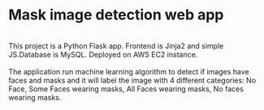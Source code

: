 # Mask image detection web app

<br> This project is a Python Flask app. Frontend is Jinja2 and simple JS.Database is MySQL. Deployed on AWS EC2 instance. </br>
<br> The application run machine learning algorithm to detect if images have faces and masks and it will label the image with 4 different categories: No Face, Some Faces wearing masks, All Faces wearing masks, No faces wearing masks. </br>



